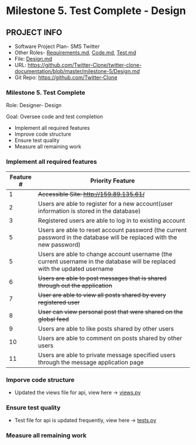 # Milestone 5. Test Complete - Design

## PROJECT INFO
- Software Project Plan- SMS Twitter
- Other Roles- [Requirements.md](https://github.com/Twitter-Clone/twitter-clone-documentation/blob/master/milestone-5/Requirements.md), [Code.md](https://github.com/Twitter-Clone/twitter-clone-documentation/blob/master/milestone-5/Code.md), [Test.md](https://github.com/Twitter-Clone/twitter-clone-documentation/blob/master/milestone-5/Test.md)
- File: [Design.md](https://github.com/Twitter-Clone/twitter-clone-documentation/blob/master/milestone-5/Design.md)
- URL: https://github.com/Twitter-Clone/twitter-clone-documentation/blob/master/milestone-5/Design.md
- Git Repo: https://github.com/Twitter-Clone

### Milestone 5. Test Complete

Role: Designer- Design

Goal: Oversee code and test completion

- Implement all required features
- Improve code structure
- Ensure test quality
- Measure all remaining work


### Implement all required features

| Feature # | Priority Feature |
| --------------- |---------------------|
|  1 | ~~Accessible Site: http://159.89.135.61/~~|
|  2 | Users are able to register for a new account(user information is stored in the database) |
|  3 | Registered users are able to log in to existing account |
|  5 | Users are able to reset account password (the current password in the database will be replaced with the new password) |
|  5 | Users are able to change account username (the current username in the database will be replaced with the updated username |
|  6 | ~~Users are able to post messages that is shared through out the application~~ |
|  7 | ~~User are able to view all posts shared by every registered user~~ |
|  8 | ~~User can view personal post that were shared on the global feed~~ |
|  9 | Users are able to like posts shared by other users |
|  10 | Users are able to comment on posts shared by other users |
|  11 | Users are able to private message specified users through the message application page |

### Imporve code structure

- Updated the views file for api, view here -> [views.py](https://github.com/Twitter-Clone/twitter-clone-api/blob/master/tcapi/views.py) 

### Ensure test quality

- Test file for api is updated frequently, view here -> [tests.py](https://github.com/Twitter-Clone/twitter-clone-api/blob/master/tcapi/tests.py)

### Measure all remaining work

